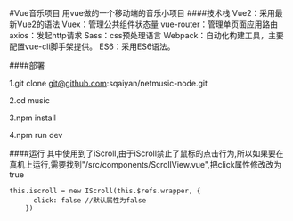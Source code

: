 #Vue音乐项目
用vue做的一个移动端的音乐小项目
####技术栈
Vue2：采用最新Vue2的语法
Vuex：管理公共组件状态量
vue-router：管理单页面应用路由
axios：发起http请求
Sass：css预处理语言
Webpack：自动化构建工具，主要配置vue-cli脚手架提供。
ES6：采用ES6语法。

####部署

1.git clone git@github.com:sqaiyan/netmusic-node.git

2.cd music

3.npm install 

4.npm run dev


####运行
其中使用到了iScroll,由于iScroll禁止了鼠标的点击行为,所以如果要在真机上运行,需要找到"/src/components/ScrollView.vue",把click属性修改改为true
```
this.iscroll = new IScroll(this.$refs.wrapper, {
      click: false //默认属性为false
    })
```
